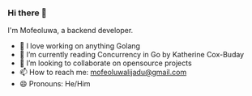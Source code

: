 ### Hi there 👋

I'm Mofeoluwa, a backend developer.

- 🔭 I love working on anything Golang
- 🌱 I’m currently reading Concurrency in Go by Katherine Cox-Buday
- 👯 I’m looking to collaborate on opensource projects
- 📫 How to reach me: [mofeoluwalijadu@gmail.com](mailto:mofeoluwalijadu)
- 😄 Pronouns: He/Him
